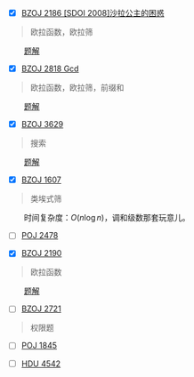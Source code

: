 - [x] [BZOJ 2186 [SDOI 2008]沙拉公主的困惑](http://www.lydsy.com/JudgeOnline/problem.php?id=2186)

>   欧拉函数，欧拉筛

&emsp;&emsp;[题解](http://blog.csdn.net/lycheng1215/article/details/79356777)

- [x] [BZOJ 2818 Gcd](http://www.lydsy.com/JudgeOnline/problem.php?id=2818)

>   欧拉函数，欧拉筛，前缀和

&emsp;&emsp;[题解](http://blog.csdn.net/lycheng1215/article/details/79358185)

- [x] [BZOJ 3629](http://www.lydsy.com/JudgeOnline/problem.php?id=3629)


>   搜索

&emsp;&emsp;[题解](http://blog.csdn.net/lycheng1215/article/details/79358599)

- [x] [BZOJ 1607](http://www.lydsy.com/JudgeOnline/problem.php?id=1607)


>   类埃式筛

&emsp;&emsp;时间复杂度：$O(n \log n)$，调和级数那套玩意儿。

- [ ] [POJ 2478]()
- [x] [BZOJ 2190](http://www.lydsy.com/JudgeOnline/problem.php?id=2190)


>   欧拉函数

&emsp;&emsp;[题解](http://blog.csdn.net/lycheng1215/article/details/79359662)

- [ ] [BZOJ 2721](http://www.lydsy.com/JudgeOnline/problem.php?id=2721)


>   权限题

- [ ] [POJ 1845]()
- [ ] [HDU 4542]() 

